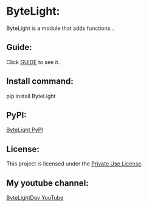 # ByteLight:
ByteLight is a module that adds functions...

## Guide:
Click [GUIDE](GUIDE.md) to see it.

## Install command:
pip install ByteLight

## PyPI:
[ByteLight PyPI](https://pypi.org/project/ByteLight/)

## License:
This project is licensed under the [Private Use License](LICENSE.md).

## My youtube channel:
[ByteLightDev YouTube](https://www.youtube.com/@ByteLightDev)
